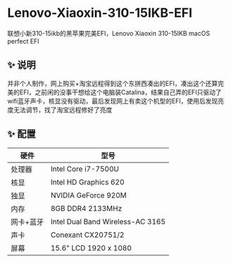 # Lenovo-Xiaoxin-310-15IKB-EFI
联想小新310-15ikb的黑苹果完美EFI，Lenovo Xiaoxin 310-15IKB macOS perfect EFI

## ✨ 说明
并非个人制作，网上购买+淘宝远程得到这个东拼西凑出的EFI，凑出这个还算完美的EFI，之前闲的没事干想给这个电脑装Catalina，结果自己弄的EFI只驱动了wifi蓝牙声卡，核显没有驱动，最后发现网上有卖这个机型的EFI，使用后发现亮度无法调节，找了淘宝远程修好了亮度

## ✨ 配置
| 硬件      | 型号                             |
|-----------|----------------------------------|
| 处理器    | Intel Core i7-7500U              |
| 核显      | Intel HD Graphics 620            |
| 独显      | NVIDIA GeForce 920M              |
| 内存      | 8GB DDR4 2133MHz                 |
| 网卡+蓝牙 | Intel Dual Band Wireless-AC 3165 |
| 声卡      | Conexant CX20751/2               |
| 屏幕      | 15.6" LCD 1920 x 1080            |
